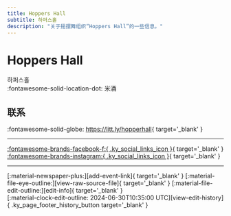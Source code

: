 ```yaml
---
title: Hoppers Hall
subtitle: 하퍼스홀
description: "关于摇摆舞组织“Hoppers Hall”的一些信息。"
---
```


# Hoppers Hall

하퍼스홀  
:fontawesome-solid-location-dot: 米酒  


## 联系

:fontawesome-solid-globe: <https://litt.ly/hopperhall>{ target='_blank' }  

---

 [:fontawesome-brands-facebook-f:{ .ky_social_links_icon }](https://www.facebook.com/하퍼스홀){ target='_blank' } [:fontawesome-brands-instagram:{ .ky_social_links_icon }](https://instagram.com/hoppershall){ target='_blank' }

---

<div class="ky_page_footer" markdown>
<div class="ky_page_footer_trailing" markdown="span">
[:material-newspaper-plus:][add-event-link]{ target='_blank' }
[:material-file-eye-outline:][view-raw-source-file]{ target='_blank' }
[:material-file-edit-outline:][edit-info]{ target='_blank' }
</div>
<div class="ky_page_footer_leading" markdown="span">
[:material-clock-edit-outline: 2024-06-30T10:35:00 UTC][view-edit-history]{ .ky_page_footer_history_button target='_blank' }
</div>
</div>

[add-event-link]: https://github.com/swingdance/events/issues/new?assignees=&labels=add+event&projects=&template=02-add_entity.yml&title=%5Bko_KR%5D%20Add%20Event%3A%20%3CName%3E&region=ko_KR&province=Cheongju&city=Cheongju&org_id=hoppers-hall "添加活动"
[view-raw-source-file]: https://github.com/swingdance/orgs/blob/main/ko_KR/hoppers-hall.json "查看原始源文件"
[edit-info]: https://github.com/swingdance/orgs/issues/new?assignees=&labels=update+org&projects=&template=03-update_entity.yml&title=%5Bko_KR%5D%20Update%20Org%3A%20Hoppers%20Hall&region=ko_KR&id=hoppers-hall&name=Hoppers%20Hall "编辑信息"

[view-edit-history]: https://github.com/swingdance/orgs/commits/main/ko_KR/hoppers-hall.json "查看编辑历史"
